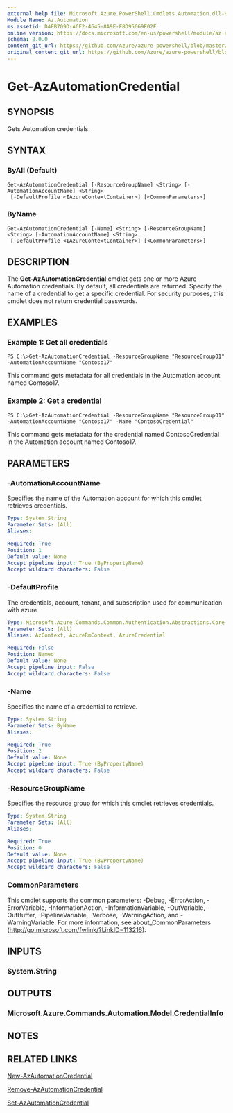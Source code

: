 ```yaml
---
external help file: Microsoft.Azure.PowerShell.Cmdlets.Automation.dll-Help.xml
Module Name: Az.Automation
ms.assetid: DAFB709D-A6F2-4645-8A9E-F8D95669E02F
online version: https://docs.microsoft.com/en-us/powershell/module/az.automation/get-azautomationcredential
schema: 2.0.0
content_git_url: https://github.com/Azure/azure-powershell/blob/master/src/ResourceManager/Automation/Commands.Automation/help/Get-AzAutomationCredential.md
original_content_git_url: https://github.com/Azure/azure-powershell/blob/master/src/ResourceManager/Automation/Commands.Automation/help/Get-AzAutomationCredential.md
---
```


# Get-AzAutomationCredential

## SYNOPSIS
Gets Automation credentials.

## SYNTAX

### ByAll (Default)
```
Get-AzAutomationCredential [-ResourceGroupName] <String> [-AutomationAccountName] <String>
 [-DefaultProfile <IAzureContextContainer>] [<CommonParameters>]
```

### ByName
```
Get-AzAutomationCredential [-Name] <String> [-ResourceGroupName] <String> [-AutomationAccountName] <String>
 [-DefaultProfile <IAzureContextContainer>] [<CommonParameters>]
```

## DESCRIPTION
The **Get-AzAutomationCredential** cmdlet gets one or more Azure Automation credentials.
By default, all credentials are returned.
Specify the name of a credential to get a specific credential.
For security purposes, this cmdlet does not return credential passwords.

## EXAMPLES

### Example 1: Get all credentials
```
PS C:\>Get-AzAutomationCredential -ResourceGroupName "ResourceGroup01" -AutomationAccountName "Contoso17"
```

This command gets metadata for all credentials in the Automation account named Contoso17.

### Example 2: Get a credential
```
PS C:\>Get-AzAutomationCredential -ResourceGroupName "ResourceGroup01" -AutomationAccountName "Contoso17" -Name "ContosoCredential"
```

This command gets metadata for the credential named ContosoCredential in the Automation account named Contoso17.

## PARAMETERS

### -AutomationAccountName
Specifies the name of the Automation account for which this cmdlet retrieves credentials.

```yaml
Type: System.String
Parameter Sets: (All)
Aliases:

Required: True
Position: 1
Default value: None
Accept pipeline input: True (ByPropertyName)
Accept wildcard characters: False
```

### -DefaultProfile
The credentials, account, tenant, and subscription used for communication with azure

```yaml
Type: Microsoft.Azure.Commands.Common.Authentication.Abstractions.Core.IAzureContextContainer
Parameter Sets: (All)
Aliases: AzContext, AzureRmContext, AzureCredential

Required: False
Position: Named
Default value: None
Accept pipeline input: False
Accept wildcard characters: False
```

### -Name
Specifies the name of a credential to retrieve.

```yaml
Type: System.String
Parameter Sets: ByName
Aliases:

Required: True
Position: 2
Default value: None
Accept pipeline input: True (ByPropertyName)
Accept wildcard characters: False
```

### -ResourceGroupName
Specifies the resource group for which this cmdlet retrieves credentials.

```yaml
Type: System.String
Parameter Sets: (All)
Aliases:

Required: True
Position: 0
Default value: None
Accept pipeline input: True (ByPropertyName)
Accept wildcard characters: False
```

### CommonParameters
This cmdlet supports the common parameters: -Debug, -ErrorAction, -ErrorVariable, -InformationAction, -InformationVariable, -OutVariable, -OutBuffer, -PipelineVariable, -Verbose, -WarningAction, and -WarningVariable. For more information, see about_CommonParameters (http://go.microsoft.com/fwlink/?LinkID=113216).

## INPUTS

### System.String

## OUTPUTS

### Microsoft.Azure.Commands.Automation.Model.CredentialInfo

## NOTES

## RELATED LINKS

[New-AzAutomationCredential](./New-AzAutomationCredential.md)

[Remove-AzAutomationCredential](./Remove-AzAutomationCredential.md)

[Set-AzAutomationCredential](./Set-AzAutomationCredential.md)


